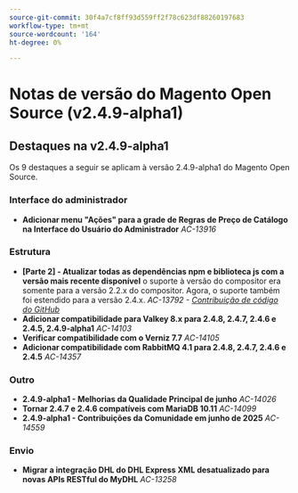 ```yaml
---
source-git-commit: 30f4a7cf8ff93d559ff2f78c623df88260197683
workflow-type: tm+mt
source-wordcount: '164'
ht-degree: 0%

---
```

# Notas de versão do Magento Open Source (v2.4.9-alpha1)

## Destaques na v2.4.9-alpha1

Os 9 destaques a seguir se aplicam à versão 2.4.9-alpha1 do Magento Open Source.

### Interface do administrador

* __Adicionar menu &quot;Ações&quot; para a grade de Regras de Preço de Catálogo na Interface do Usuário do Administrador__
  _AC-13916_

### Estrutura

* __[Parte 2] - Atualizar todas as dependências npm e biblioteca js com a versão mais recente disponível__
o suporte à versão do compositor era somente para a versão 2.2.x do compositor. Agora, o suporte também foi estendido para a versão 2.4.x.
  _AC-13792 - [Contribuição de código do GitHub](https://github.com/magento/magento2/commit/19844aa0)_
* __Adicionar compatibilidade para Valkey 8.x para 2.4.8, 2.4.7, 2.4.6 e 2.4.5, 2.4.9-alpha1__
  _AC-14103_
* __Verificar compatibilidade com o Verniz 7.7__
  _AC-14105_
* __Adicionar compatibilidade com RabbitMQ 4.1 para 2.4.8, 2.4.7, 2.4.6 e 2.4.5__
  _AC-14357_

### Outro

* __2.4.9-alpha1 - Melhorias da Qualidade Principal de junho__
  _AC-14026_
* __Tornar 2.4.7 e 2.4.6 compatíveis com MariaDB 10.11__
  _AC-14099_
* __2.4.9-alpha1 - Contribuições da Comunidade em junho de 2025__
  _AC-14559_

### Envio

* __Migrar a integração DHL do DHL Express XML desatualizado para novas APIs RESTful do MyDHL__
  _AC-13258_
